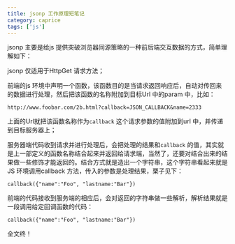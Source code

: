 ```yaml
---
title: jsonp 工作原理短笔记
category: caprice
tags: ['js']
---
```


jsonp 主要是给js 提供突破浏览器同源策略的一种前后端交互数据的方式，简单理解如下：

jsonp 仅适用于HttpGet 请求方法；

前端的js 环境中声明一个函数，该函数目的是当请求返回响应后，自动对传回来的数据进行处理，然后把该函数的名称附加到目标Url 中的param 中，比如：

	http://www.foobar.com/2b.html?callback=JSON_CALLBACK&name=2333


上面的Url就把该函数名称作为`callback` 这个请求参数的值附加到url 中，并传递到目标服务器上；

服务器端代码收到请求并进行处理后，会把处理的结果和`callback` 的值，其实就是上一部定义的函数名称结合起来并返回给请求端，当然了，还要对结合出来的结果做一些修饰才能返回的。结合方式就是造出一个字符串，这个字符串看起来就是JS 环境调用callback 方法，传入的参数是处理结果，栗子见下：

	callback({"name":"Foo", "lastname:"Bar"})


前端的代码接收到服务端的相应后，会对返回的字符串做一些解析，解析结果就是一段调用给定回调函数的代码：

	callback({"name":"Foo", "lastname:"Bar"})


全文终！